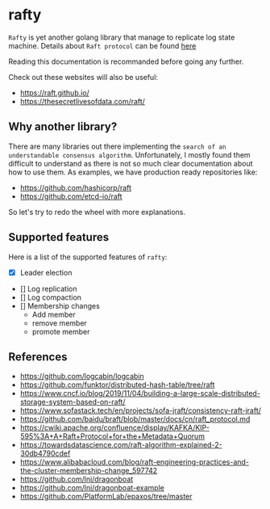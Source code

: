 # rafty

`Rafty` is yet another golang library that manage to replicate log state machine.
Details about `Raft protocol` can be found [here](https://raft.github.io/raft.pdf)

Reading this documentation is recommanded before going any further.

Check out these websites will also be useful:
- https://raft.github.io/
- https://thesecretlivesofdata.com/raft/ 

## Why another library?

There are many libraries out there implementing the `search of an understandable consensus algorithm`.
Unfortunately, I mostly found them difficult to understand as there is not so much clear documentation about how to use them.
As examples, we have production ready repositories like:
- https://github.com/hashicorp/raft
- https://github.com/etcd-io/raft

So let's try to redo the wheel with more explanations.

## Supported features

Here is a list of the supported features of `rafty`:
- [x] Leader election
- [] Log replication
- [] Log compaction
- [] Membership changes
  - Add member
  - remove member
  - promote member

## References

- https://github.com/logcabin/logcabin
- https://github.com/funktor/distributed-hash-table/tree/raft
- https://www.cncf.io/blog/2019/11/04/building-a-large-scale-distributed-storage-system-based-on-raft/
- https://www.sofastack.tech/en/projects/sofa-jraft/consistency-raft-jraft/
- https://github.com/baidu/braft/blob/master/docs/cn/raft_protocol.md
- https://cwiki.apache.org/confluence/display/KAFKA/KIP-595%3A+A+Raft+Protocol+for+the+Metadata+Quorum
- https://towardsdatascience.com/raft-algorithm-explained-2-30db4790cdef
- https://www.alibabacloud.com/blog/raft-engineering-practices-and-the-cluster-membership-change_597742
- https://github.com/lni/dragonboat
- https://github.com/lni/dragonboat-example
- https://github.com/PlatformLab/epaxos/tree/master
